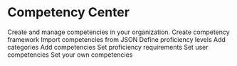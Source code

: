 # Competency Center

<section-starting-page>
<title>Competency Center</title>
<description>Create and manage competencies in your organization.</description>
<spotlight>
<card href="Create-competency-framework.md" icon="Tools.svg" summary="Create your own framework from the ground up and define competencies, categories, and proficiency levels.">Create competency framework</card>
<card href="Import-competencies.md" icon="JSON.svg">Import competencies from JSON</card>
</spotlight>
<primary>
<title>Create your competency framework</title>
<card href="Create-competency-framework.md#proficiency-levels" icon="Levels.svg">Define proficiency levels</card>
<card href="Create-competency-framework.md#competency-categories" icon="Categorize.svg">Add categories</card>
<card href="Create-competency-framework.md#competencies" icon="Add competencies.svg">Add competencies</card>
<card href="Proficiency-requirements.md" icon="Certificate.svg">Set proficiency requirements</card>
</primary>
<secondary>
<title>Define competencies</title>
<card href="Add-user-competencies.md">Set user competencies</card>
<card href="Define-your-competencies.md" icon="Upskill.svg" summary="Allow users to edit or add their personal competencies. ">Set your own competencies</card>
</secondary>
</section-starting-page>